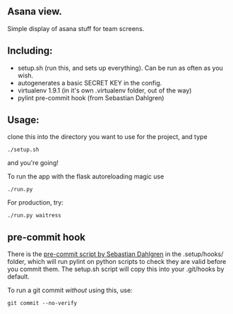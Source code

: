 ## Asana view.

Simple display of asana stuff for team screens.

## Including:

- setup.sh (run this, and sets up everything). Can be run as often as you wish.
- autogenerates a basic SECRET KEY in the config.
- virtualenv 1.9.1 (in it's own .virtualenv folder, out of the way)
- pylint pre-commit hook (from Sebastian Dahlgren)

## Usage:

clone this into the directory you want to use for the project, and type

    ./setup.sh

and you're going!

To run the app with the flask autoreloading magic use

    ./run.py


For production, try:

    ./run.py waitress

## pre-commit hook
There is the [pre-commit script by Sebastian Dahlgren](https://github.com/sebdah/git-pylint-commit-hook) in the .setup/hooks/ folder, which will run pylint on python scripts to check they are valid before you commit them. The setup.sh script will copy this into your .git/hooks by default.

To run a git commit *without* using this, use:

    git commit --no-verify
